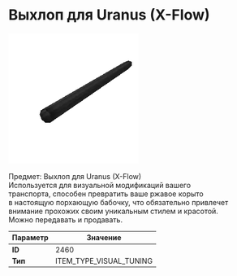 # Выхлоп для Uranus (X-Flow)

![Item Image](../img/2460.webp?raw=true)

Предмет: Выхлоп для Uranus (X-Flow)<br>Используется для визуальной модификаций вашего<br>транспорта, способен превратить ваше ржавое корыто<br>в настоящую порхающую бабочку, что обязательно привлечет<br>внимание прохожих своим уникальным стилем и красотой.<br>Можно передавать и продавать.


| Параметр | Значение |
|----------|----------|
| **ID** | 2460 |
| **Тип** | ITEM_TYPE_VISUAL_TUNING |

